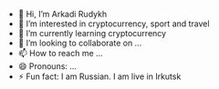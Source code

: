 - 👋 Hi, I’m Arkadi Rudykh
- 👀 I’m interested in cryptocurrency, sport and travel
- 🌱 I’m currently learning cryptocurrency
- 💞️ I’m looking to collaborate on ...
- 📫 How to reach me ...
- 😄 Pronouns: ...
- ⚡ Fun fact: I am Russian. I am live in Irkutsk

<!---
rudarkaxa/rudarkaxa is a ✨ special ✨ repository because its `README.md` (this file) appears on your GitHub profile.
You can click the Preview link to take a look at your changes.
--->
